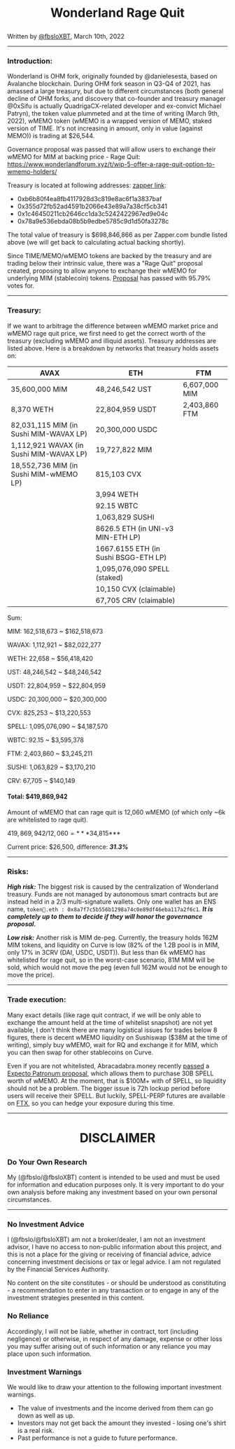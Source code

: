 <h1><p align=center>Wonderland Rage Quit</h1>

Written by [@fbsloXBT](https://twitter.com/fbsloxbt), March 10th, 2022

---

<h3>Introduction:</h3>

Wonderland is OHM fork, originally founded by @danielesesta, based on Avalanche blockchain. During OHM fork season in Q3-Q4 of 2021, has amassed a large treasury, but due to different circumstances (both general decline of OHM forks, and discovery that co-founder and treasury manager @0xSifu is actually QuadrigaCX-related developer and ex-convict Michael Patryn), the token value plummeted and at the time of writing (March 9th, 2022), wMEMO token (wMEMO is a wrapped version of MEMO, staked version of TIME. It's not increasing in amount, only in value (against MEMO)) is trading at $26,544.

Governance proposal was passed that will allow users to exchange their wMEMO for MIM at backing price - Rage Quit: https://www.wonderlandforum.xyz/t/wip-5-offer-a-rage-quit-option-to-wmemo-holders/

Treasury is located at following addresses: [zapper link](https://zapper.fi/bundle/0xb6b80f4ea8fb4117928d3c819e8ac6f1a3837baf,0x355d72fb52ad4591b2066e43e89a7a38cf5cb341,0x1c46450211cb2646cc1da3c5242422967ed9e04c,0x78a9e536ebda08b5b9edbe5785c9d1d50fa3278c):
* 0xb6b80f4ea8fb4117928d3c819e8ac6f1a3837baf
* 0x355d72fb52ad4591b2066e43e89a7a38cf5cb341 
* 0x1c46450211cb2646cc1da3c5242422967ed9e04c 
* 0x78a9e536ebda08b5b9edbe5785c9d1d50fa3278c

The total value of treasury is $698,846,866 as per Zapper.com bundle listed above (we will get back to calculating actual backing shortly).

Since TIME/MEMO/wMEMO tokens are backed by the treasury and are trading below their intrinsic value, there was a "Rage Quit" proposal created, proposing to allow anyone to exchange their wMEMO for underlying MIM (stablecoin) tokens. [Proposal](https://snapshot.org/#/bestfork.eth/proposal/0xf140cd15c8c9803dc698e907c50837b97d967c1b716661de3573c2f7ba410e2d) has passed with 95.79% votes for.

---

<h3>Treasury:</h3>

If we want to arbitrage the difference between wMEMO market price and wMEMO rage quit price, we first need to get the correct worth of the treasury (excluding wMEMO and illiquid assets). Treasury addresses are listed above. Here is a breakdown by networks that treasury holds assets on:

| AVAX | ETH| FTM|
| ----------- | ----------- | ----------- |
| 35,600,000 MIM| 48,246,542 UST |6,607,000 MIM|
| 8,370 WETH| 22,804,959 USDT |2,403,860 FTM|
|82,031,115 MIM (in Sushi MIM-WAVAX LP)|20,300,000 USDC ||
|1,112,921 WAVAX (in Sushi MIM-WAVAX LP)|19,727,822 MIM||
|18,552,736 MIM (in Sushi MIM-wMEMO LP)|815,103 CVX ||
||3,994 WETH||
||92.15 WBTC||
||1,063,829 SUSHI ||
||8626.5 ETH (in UNI-v3 MIN-ETH LP)||
||1667.6155 ETH (in Sushi BSGG-ETH LP)||
||1,095,076,090 SPELL (staked)||
||10,150 CVX (claimable)||
||67,705 CRV (claimable)||

Sum:

MIM: 162,518,673 ~ $162,518,673

WAVAX: 1,112,921 ~ $82,022,277

WETH: 22,658 ~ $56,418,420

UST: 48,246,542 ~ $48,246,542

USDT: 22,804,959 ~ $22,804,959

USDC: 20,300,000 ~ $20,300,000

CVX: 825,253 ~ $13,220,553

SPELL: 1,095,076,090 ~ $4,187,570

WBTC: 92.15 ~ $3,595,378

FTM: 2,403,860 ~ $3,245,211

SUSHI: 1,063,829 ~ $3,170,210

CRV: 67,705 ~ $140,149

<h4>Total: $419,869,942</h4>

Amount of wMEMO that can rage quit is 12,060 wMEMO (of which only ~6k are whitelisted to rage quit).

$419,869,942 / 12,060 = ***$34,815***

Current price: $26,500, difference: ***31.3%*** 

---

<h3>Risks:</h3>

***High risk:*** The biggest risk is caused by the centralization of Wonderland treasury. Funds are not managed by autonomous smart contracts but are instead held in a 2/3 multi-signature wallets. Only one wallet has an ENS name, `token🐳.eth : 0x8a7f7c5b556b1298a74c0e89df46eba117a2f6c1`. 
***It is completely up to them to decide if they will honor the governance proposal.***

***Low risk:*** Another risk is MIM de-peg. Currently, the treasury holds 162M MIM tokens, and liquidity on Curve is low (82% of the 1.2B pool is in MIM, only 17% in 3CRV (DAI, USDC, USDT)). But less than 6k wMEMO has whitelisted for rage quit, so in the worst-case scenario, 81M MIM will be sold, which would not move the peg (even full 162M would not be enough to move the price).

---

<h3>Trade execution:</h3>

Many exact details (like rage quit contract, if we will be only able to exchange the amount held at the time of whitelist snapshot) are not yet available, I don't think there are many logistical issues for trades below 8 figures, there is decent wMEMO liquidity on Sushiswap ($38M at the time of writing), simply buy wMEMO, wait for RQ and exchange it for MIM, which you can then swap for other stablecoins on Curve.

Even if you are not whitelisted, Abracadabra.money recently [passed](https://snapshot.org/#/abracadabrabymerlinthemagician.eth/proposal/0xb86da61c44c6e91f94736994144fbb7a757694f403279eadd93572112dfc0cc3) a [Expecto Patronum proposal](https://forum.abracadabra.money/t/aip-7-expecto-patronum-a-shield-for-all-frogs/2755), which allows them to purchase 30B SPELL worth of wMEMO. At the moment, that is $100M+ with of SPELL, so liquidity should not be a problem. The bigger issue is 72h lockup period before users will receive their SPELL. But luckily, SPELL-PERP futures are available on [FTX](https://ftx.com/referrals#a=fbsloXBT), so you can hedge your exposure during this time.

---

<h1><p align=center>DISCLAIMER</h1>

<h3>Do Your Own Research</h3>

My (@fbslo/@fbsloXBT) content is intended to be used and must be used for information and education purposes only. It is very important to do your own analysis before making any investment based on your own personal circumstances.

---

<h3>No Investment Advice</h3>

I (@fbslo/@fbsloXBT) am not a broker/dealer, I am not an investment advisor, I have no access to non-public information about this project, and this is not a place for the giving or receiving of financial advice, advice concerning investment decisions or tax or legal advice. I am not regulated by the Financial Services Authority.

No content on the site constitutes - or should be understood as constituting - a recommendation to enter in any transaction or to engage in any of the investment strategies presented in this content.

<h3>No Reliance</h3> 

Accordingly, I will not be liable, whether in contract, tort (including negligence) or otherwise, in respect of any damage, expense or other loss you may suffer arising out of such information or any reliance you may place upon such information.

<h3>Investment Warnings</h3> 

We would like to draw your attention to the following important investment warnings.

-   The value of investments and the income derived from them can go down as well as up.
-   Investors may not get back the amount they invested - losing one's shirt is a real risk.
-   Past performance is not a guide to future performance.
